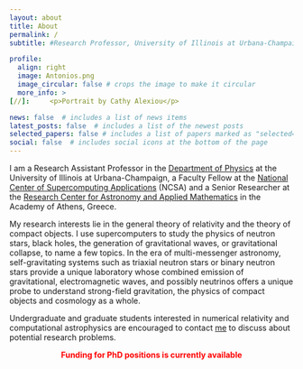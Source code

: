 ```yaml
---
layout: about
title: About
permalink: /
subtitle: #Research Professor, University of Illinois at Urbana-Champaign

profile:
  align: right
  image: Antonios.png
  image_circular: false # crops the image to make it circular
  more_info: >
[//]:     <p>Portrait by Cathy Alexiou</p>

news: false  # includes a list of news items
latest_posts: false  # includes a list of the newest posts
selected_papers: false # includes a list of papers marked as "selected={true}"
social: false  # includes social icons at the bottom of the page
---
```



I am a Research Assistant Professor in the [Department of Physics](https://physics.illinois.edu/) at 
the University of Illinois at Urbana-Champaign, a Faculty Fellow at 
the [National Center of Supercomputing Applications](https://www.ncsa.illinois.edu/) (NCSA) and a 
Senior Researcher at the [Research Center for Astronomy and Applied Mathematics](http://astro.academyofathens.gr/) 
in the  Academy of Athens, Greece.   

My research interests lie in the general theory of relativity and the theory of
compact objects. I use supercomputers to study the physics of neutron stars,
black holes, the generation of gravitational waves, or gravitational collapse,
to name a few topics.  In the era of multi-messenger astronomy,
self-gravitating systems such as triaxial neutron stars or binary neutron stars
 provide a unique laboratory whose combined emission of
gravitational, electromagnetic waves, and possibly neutrinos offers a unique
probe to understand strong-field gravitation, the physics of compact objects
and cosmology as a whole.   

Undergraduate and graduate students interested in numerical relativity and
computational astrophysics are encouraged to contact 
[me](mailto:tsokaros@illinois.edu) to discuss about potential research problems. 

<font color="red"> $$\textbf{Funding for PhD positions is currently available}$$ </font>

